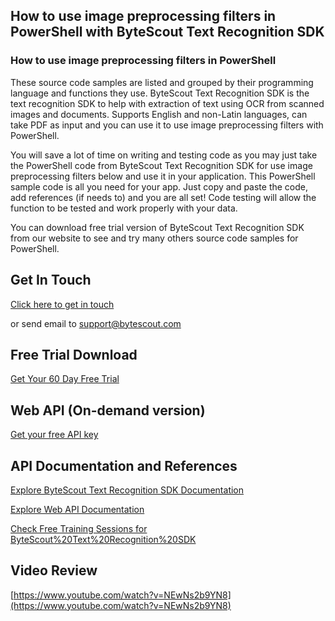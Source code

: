 ## How to use image preprocessing filters in PowerShell with ByteScout Text Recognition SDK

### How to use image preprocessing filters in PowerShell

These source code samples are listed and grouped by their programming language and functions they use. ByteScout Text Recognition SDK is the text recognition SDK to help with extraction of text using OCR from scanned images and documents. Supports English and non-Latin languages, can take PDF as input and you can use it to use image preprocessing filters with PowerShell.

You will save a lot of time on writing and testing code as you may just take the PowerShell code from ByteScout Text Recognition SDK for use image preprocessing filters below and use it in your application. This PowerShell sample code is all you need for your app. Just copy and paste the code, add references (if needs to) and you are all set! Code testing will allow the function to be tested and work properly with your data.

You can download free trial version of ByteScout Text Recognition SDK from our website to see and try many others source code samples for PowerShell.

## Get In Touch

[Click here to get in touch](https://bytescout.zendesk.com/hc/en-us/requests/new?subject=ByteScout%20Text%20Recognition%20SDK%20Question)

or send email to [support@bytescout.com](mailto:support@bytescout.com?subject=ByteScout%20Text%20Recognition%20SDK%20Question) 

## Free Trial Download

[Get Your 60 Day Free Trial](https://bytescout.com/download/web-installer?utm_source=github-readme)

## Web API (On-demand version)

[Get your free API key](https://pdf.co/documentation/api?utm_source=github-readme)

## API Documentation and References

[Explore ByteScout Text Recognition SDK Documentation](https://bytescout.com/documentation/index.html?utm_source=github-readme)

[Explore Web API Documentation](https://pdf.co/documentation/api?utm_source=github-readme)

[Check Free Training Sessions for ByteScout%20Text%20Recognition%20SDK](https://academy.bytescout.com/)

## Video Review

[https://www.youtube.com/watch?v=NEwNs2b9YN8](https://www.youtube.com/watch?v=NEwNs2b9YN8)